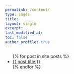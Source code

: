 ```yaml
---
permalink: /content/
type: pages
title:
layout: single
excerpt:
last_modified_at:
toc: false
author_profile: true
---
```


<ul>
  {% for post in site.posts %}
    <li>
      <a href="{{ post.url }}">{{ post.title }}</a>
    </li>
  {% endfor %}
</ul>
